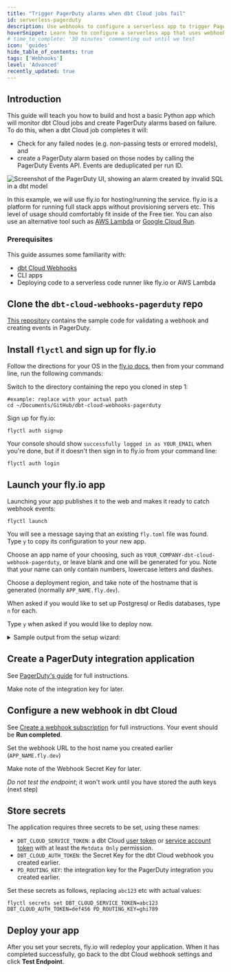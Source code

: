```yaml
---
title: "Trigger PagerDuty alarms when dbt Cloud jobs fail"
id: serverless-pagerduty 
description: Use webhooks to configure a serverless app to trigger PagerDuty alarms
hoverSnippet: Learn how to configure a serverless app that uses webhooks to trigger PagerDuty alarms.
# time_to_complete: '30 minutes' commenting out until we test
icon: 'guides'
hide_table_of_contents: true
tags: ['Webhooks']
level: 'Advanced'
recently_updated: true
---
```


## Introduction

This guide will teach you how to build and host a basic Python app which will monitor dbt Cloud jobs and create PagerDuty alarms based on failure. To do this, when a dbt Cloud job completes it will:
 - Check for any failed nodes (e.g. non-passing tests or errored models), and
 - create a PagerDuty alarm based on those nodes by calling the PagerDuty Events API. Events are deduplicated per run ID.

![Screenshot of the PagerDuty UI, showing an alarm created by invalid SQL in a dbt model](/img/guides/orchestration/webhooks/serverless-pagerduty/pagerduty-example-alarm.png)

In this example, we will use fly.io for hosting/running the service. fly.io is a platform for running full stack apps without provisioning servers etc. This level of usage should comfortably fit inside of the Free tier. You can also use an alternative tool such as [AWS Lambda](https://adem.sh/blog/tutorial-fastapi-aws-lambda-serverless) or [Google Cloud Run](https://github.com/sekR4/FastAPI-on-Google-Cloud-Run).

### Prerequisites

This guide assumes some familiarity with:
- [dbt Cloud Webhooks](/docs/deploy/webhooks)
- CLI apps
- Deploying code to a serverless code runner like fly.io or AWS Lambda


## Clone the `dbt-cloud-webhooks-pagerduty` repo

[This repository](https://github.com/dpguthrie/dbt-cloud-webhooks-pagerduty) contains the sample code for validating a webhook and creating events in PagerDuty.


## Install `flyctl` and sign up for fly.io

Follow the directions for your OS in the [fly.io docs](https://fly.io/docs/hands-on/install-flyctl/), then from your command line, run the following commands: 

Switch to the directory containing the repo you cloned in step 1:
```shell
#example: replace with your actual path
cd ~/Documents/GitHub/dbt-cloud-webhooks-pagerduty
```

Sign up for fly.io:
```shell
flyctl auth signup
```

Your console should show `successfully logged in as YOUR_EMAIL` when you're done, but if it doesn't then sign in to fly.io from your command line:
```shell
flyctl auth login
```

## Launch your fly.io app
Launching your app publishes it to the web and makes it ready to catch webhook events:
```shell
flyctl launch
```

You will see a message saying that an existing `fly.toml` file was found. Type `y` to copy its configuration to your new app. 

Choose an app name of your choosing, such as `YOUR_COMPANY-dbt-cloud-webhook-pagerduty`, or leave blank and one will be generated for you. Note that your name can only contain numbers, lowercase letters and dashes.

Choose a deployment region, and take note of the hostname that is generated (normally `APP_NAME.fly.dev`). 

When asked if you would like to set up Postgresql or Redis databases, type `n` for each.

Type `y` when asked if you would like to deploy now.

<details>
<summary>Sample output from the setup wizard:</summary>
<code>
joel@Joel-Labes dbt-cloud-webhooks-pagerduty % flyctl launch<br/>
An existing fly.toml file was found for app dbt-cloud-webhooks-pagerduty<br/>
? Would you like to copy its configuration to the new app? Yes<br/>
Creating app in /Users/joel/Documents/GitHub/dbt-cloud-webhooks-pagerduty<br/>
Scanning source code<br/>
Detected a Dockerfile app<br/>
? Choose an app name (leave blank to generate one): demo-dbt-cloud-webhook-pagerduty<br/>
automatically selected personal organization: Joel Labes<br/>
Some regions require a paid plan (fra, maa).<br/>
See https://fly.io/plans to set up a plan.<br/>
? Choose a region for deployment:  [Use arrows to move, type to filter]<br/>
? Choose a region for deployment: Sydney, Australia (syd)<br/>
Created app dbtlabs-dbt-cloud-webhook-pagerduty in organization personal<br/>
Admin URL: https://fly.io/apps/demo-dbt-cloud-webhook-pagerduty<br/>
Hostname: demo-dbt-cloud-webhook-pagerduty.fly.dev<br/>
? Would you like to set up a Postgresql database now? No<br/>
? Would you like to set up an Upstash Redis database now? No<br/>
Wrote config file fly.toml<br/>
? Would you like to deploy now? Yes
</code>
</details>

## Create a PagerDuty integration application
See [PagerDuty's guide](https://developer.pagerduty.com/docs/ZG9jOjExMDI5NTgw-events-api-v2-overview#getting-started) for full instructions. 

Make note of the integration key for later. 

## Configure a new webhook in dbt Cloud
See [Create a webhook subscription](/docs/deploy/webhooks#create-a-webhook-subscription) for full instructions. Your event should be **Run completed**.

Set the webhook URL to the host name you created earlier (`APP_NAME.fly.dev`)

Make note of the Webhook Secret Key for later.

*Do not test the endpoint*; it won't work until you have stored the auth keys (next step)

## Store secrets
The application requires three secrets to be set, using these names:
- `DBT_CLOUD_SERVICE_TOKEN`: a dbt Cloud [user token](https://docs.getdbt.com/docs/dbt-cloud-apis/user-tokens) or [service account token](https://docs.getdbt.com/docs/dbt-cloud-apis/service-tokens) with at least the `Metdata Only` permission.
- `DBT_CLOUD_AUTH_TOKEN`: the Secret Key for the dbt Cloud webhook you created earlier.
- `PD_ROUTING_KEY`: the integration key for the PagerDuty integration you created earlier.

Set these secrets as follows, replacing `abc123` etc with actual values:
```shell
flyctl secrets set DBT_CLOUD_SERVICE_TOKEN=abc123 DBT_CLOUD_AUTH_TOKEN=def456 PD_ROUTING_KEY=ghi789
```

## Deploy your app

After you set your secrets, fly.io will redeploy your application. When it has completed successfully, go back to the dbt Cloud webhook settings and click **Test Endpoint**.
